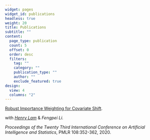```yaml
---
widget: pages
widget_id: publications
headless: true
weight: 20
title: Publications
subtitle: ""
content:
  page_type: publication
  count: 5
  offset: 0
  order: desc
  filters:
    tag: ""
    category: ""
    publication_type: ""
    author: ""
    exclude_featured: true
design:
  view: 4
  columns: "2"
---
```

[Robust Importance Weighting for Covariate Shift](http://proceedings.mlr.press/v108/li20b.html).

with *[Henry Lam](http://www.columbia.edu/~khl2114/)* & *Fengpei Li.*

*Proceedings of the Twenty Third International Conference on Artificial Intelligence and Statistics*, PMLR 108:352-362, 2020.